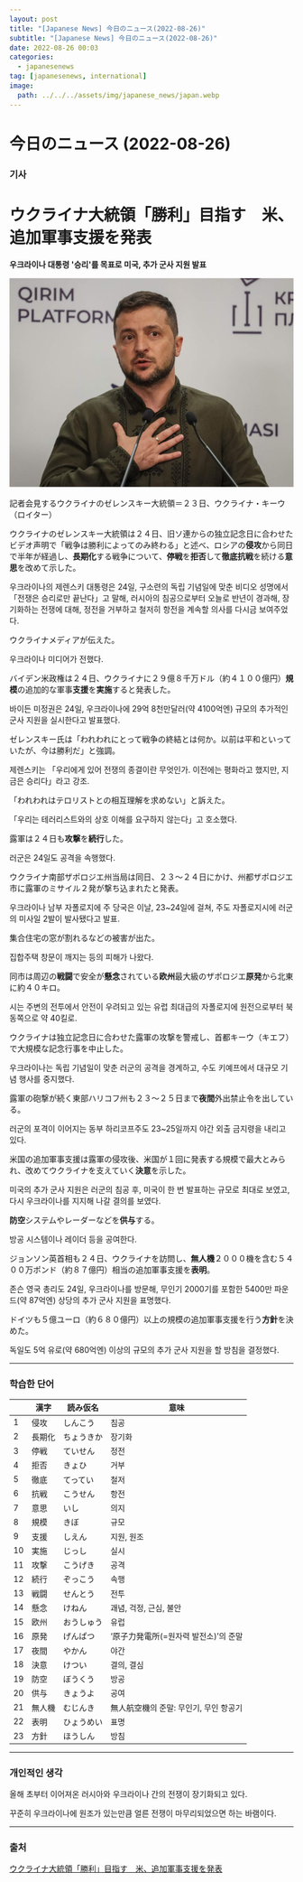 ```yaml
---
layout: post
title: "[Japanese News] 今日のニュース(2022-08-26)"
subtitle: "[Japanese News] 今日のニュース(2022-08-26)"
date: 2022-08-26 00:03
categories:
  - japanesenews
tag: [japanesenews, international]
image:
  path: ../../../assets/img/japanese_news/japan.webp
---
```


# 今日のニュース (2022-08-26)

### 기사

# **ウクライナ大統領「勝利」目指す　米、追加軍事支援を発表**

**우크라이나 대통령 '승리'를 목표로 미국, 추가 군사 지원 발표**

![zelensky.png](../../assets/img/japanese_news/2022-08-26-jn-news/zelensky.png)

記者会見するウクライナのゼレンスキー大統領＝２３日、ウクライナ・キーウ（ロイター）

ウクライナのゼレンスキー大統領は２４日、旧ソ連からの独立記念日に合わせたビデオ声明で「戦争は勝利によってのみ終わる」と述べ、ロシアの**侵攻**から同日で半年が経過し、**長期化**する戦争について、**停戦**を**拒否**して**徹底抗戦**を続ける**意思**を改めて示した。

우크라이나의 제렌스키 대통령은 24일, 구소련의 독립 기념일에 맞춘 비디오 성명에서 「전쟁은 승리로만 끝난다」고 말해, 러시아의 침공으로부터 오늘로 반년이 경과해, 장기화하는 전쟁에 대해, 정전을 거부하고 철저히 항전을 계속할 의사를 다시금 보여주었다.

ウクライナメディアが伝えた。

우크라이나 미디어가 전했다.

バイデン米政権は２４日、ウクライナに２９億８千万ドル（約４１００億円）**規模**の追加的な軍事**支援**を**実施**すると発表した。

바이든 미정권은 24일, 우크라이나에 29억 8천만달러(약 4100억엔) 규모의 추가적인 군사 지원을 실시한다고 발표했다.

ゼレンスキー氏は「われわれにとって戦争の終結とは何か。以前は平和といっていたが、今は勝利だ」と強調。

제렌스키는 「우리에게 있어 전쟁의 종결이란 무엇인가. 이전에는 평화라고 했지만, 지금은 승리다」라고 강조.

「われわれはテロリストとの相互理解を求めない」と訴えた。

「우리는 테러리스트와의 상호 이해를 요구하지 않는다」고 호소했다.

露軍は２４日も**攻撃**を**続行**した。

러군은 24일도 공격을 속행했다.

ウクライナ南部ザポロジエ州当局は同日、２３～２４日にかけ、州都ザポロジエ市に露軍のミサイル２発が撃ち込まれたと発表。

우크라이나 남부 자폴로지에 주 당국은 이날, 23~24일에 걸쳐, 주도 자폴로지시에 러군의 미사일 2발이 발사됐다고 발표.

集合住宅の窓が割れるなどの被害が出た。

집합주택 창문이 깨지는 등의 피해가 나왔다.

同市は周辺の**戦闘**で安全が**懸念**されている**欧州**最大級のザポロジエ**原発**から北東に約４０キロ。

시는 주변의 전투에서 안전이 우려되고 있는 유럽 최대급의 자폴로지에 원전으로부터 북동쪽으로 약 40킬로.

ウクライナは独立記念日に合わせた露軍の攻撃を警戒し、首都キーウ（キエフ）で大規模な記念行事を中止した。

우크라이나는 독립 기념일이 맞춘 러군의 공격을 경계하고, 수도 키예프에서 대규모 기념 행사를 중지했다.

露軍の砲撃が続く東部ハリコフ州も２３～２５日まで**夜間**外出禁止令を出している。

러군의 포격이 이어지는 동부 하리코프주도 23~25일까지 야간 외출 금지령을 내리고 있다.

米国の追加軍事支援は露軍の侵攻後、米国が１回に発表する規模で最大とみられ、改めてウクライナを支えていく**決意**を示した。

미국의 추가 군사 지원은 러군의 침공 후, 미국이 한 번 발표하는 규모로 최대로 보였고, 다시 우크라이나를 지지해 나갈 결의를 보였다.

**防空**システムやレーダーなどを**供与**する。

방공 시스템이나 레이더 등을 공여한다.

ジョンソン英首相も２４日、ウクライナを訪問し、**無人機**２０００機を含む５４００万ポンド（約８７億円）相当の追加軍事支援を**表明**。

존슨 영국 총리도 24일, 우크라이나를 방문해, 무인기 2000기를 포함한 5400만 파운드(약 87억엔) 상당의 추가 군사 지원을 표명했다.

ドイツも５億ユーロ（約６８０億円）以上の規模の追加軍事支援を行う**方針**を決めた。

독일도 5억 유로(약 680억엔) 이상의 규모의 추가 군사 지원을 할 방침을 결정했다.

---

### 학습한 단어

|  | 漢字 | 読み仮名 | 意味 |
| --- | --- | --- | --- |
| 1 | 侵攻 | しんこう | 침공 |
| 2 | 長期化 | ちょうきか | 장기화 |
| 3 | 停戦 | ていせん | 정전 |
| 4 | 拒否 | きょひ | 거부 |
| 5 | 徹底 | てってい | 철저 |
| 6 | 抗戦 | こうせん | 항전 |
| 7 | 意思 | いし | 의지 |
| 8 | 規模 | きぼ | 규모 |
| 9 | 支援 | しえん | 지원, 원조 |
| 10 | 実施 | じっし | 실시 |
| 11 | 攻撃 | こうげき | 공격 |
| 12 | 続行 | ぞっこう | 속행 |
| 13 | 戦闘 | せんとう | 전투 |
| 14 | 懸念 | けねん | 괘념, 걱정, 근심, 불안 |
| 15 | 欧州 | おうしゅう | 유럽 |
| 16 | 原発 | げんぱつ | ‘原子力発電所(=원자력 발전소)’의 준말 |
| 17 | 夜間 | やかん | 야간 |
| 18 | 決意 | けつい | 결의, 결심 |
| 19 | 防空 | ぼうくう | 방공 |
| 20 | 供与 | きょうよ | 공여 |
| 21 | 無人機 | むじんき | 無人航空機의 준말: 무인기, 무인 항공기 |
| 22 | 表明 | ひょうめい | 표명 |
| 23 | 方針 | ほうしん | 방침 |

---

### 개인적인 생각

올해 초부터 이어져온 러시아와 우크라이나 간의 전쟁이 장기화되고 있다.

꾸준히 우크라이나에 원조가 있는만큼 얼른 전쟁이 마무리되었으면 하는 바램이다.

---

### 출처

[ウクライナ大統領「勝利」目指す　米、追加軍事支援を発表](https://www.iza.ne.jp/article/20220824-3HM4IY6AJFPEFEBH5ZRNWUJ7IQ/)